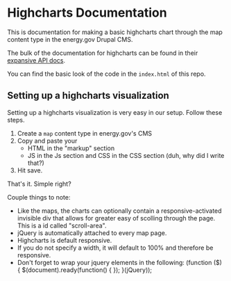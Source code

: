 Highcharts Documentation
========================

This is documentation for making a basic highcharts chart through the map content type in the energy.gov Drupal CMS.

The bulk of the documentation for highcharts can be found in their [expansive API docs](http://www.highcharts.com/).

You can find the basic look of the code in the `index.html` of this repo.

Setting up a highcharts visualization
-------------------------------------

Setting up a highcharts visualization is very easy in our setup. Follow these steps.

1.	Create a `map` content type in energy.gov's CMS
2.	Copy and paste your 
	* HTML in the "markup" section 
	* JS in the Js section and CSS in the CSS section (duh, why did I write that?)
3. Hit save.

That's it. Simple right? 

Couple things to note:
* 	Like the maps, the charts can optionally contain a responsive-activated invisible div that allows for greater easy of scolling through the page. This is a id called "scroll-area".
*	jQuery is automatically attached to every map page.
*	Highcharts is default responsive.
*	If you do not specify a width, it will default to 100% and therefore be responsive.
*	Don't forget to wrap your jquery elements in the following:
    (function ($) {
        $(document).ready(function() {
        });
    }(jQuery));

